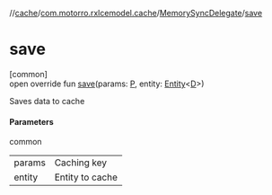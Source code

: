 //[cache](../../../index.md)/[com.motorro.rxlcemodel.cache](../index.md)/[MemorySyncDelegate](index.md)/[save](save.md)

# save

[common]\
open override fun [save](save.md)(params: [P](index.md), entity: [Entity](../../com.motorro.rxlcemodel.cache.entity/-entity/index.md)&lt;[D](index.md)&gt;)

Saves data to cache

#### Parameters

common

| | |
|---|---|
| params | Caching key |
| entity | Entity to cache |
